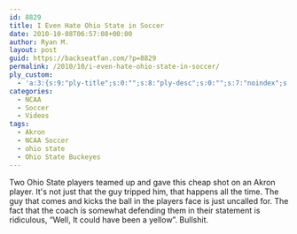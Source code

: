 ```yaml
---
id: 8829
title: I Even Hate Ohio State in Soccer
date: 2010-10-08T06:57:08+00:00
author: Ryan M.
layout: post
guid: https://backseatfan.com/?p=8829
permalink: /2010/10/i-even-hate-ohio-state-in-soccer/
ply_custom:
  - 'a:3:{s:9:"ply-title";s:0:"";s:8:"ply-desc";s:0:"";s:7:"noindex";s:0:"";}'
categories:
  - NCAA
  - Soccer
  - Videos
tags:
  - Akron
  - NCAA Soccer
  - ohio state
  - Ohio State Buckeyes
---
```


<div class="entry">
  <p>
  </p>

  <p>
    Two Ohio State players teamed up and gave this cheap shot on an Akron player. It's not just that the guy tripped him, that happens all the time. The guy that comes and kicks the ball in the players face is just uncalled for. The fact that the coach is somewhat defending them in their statement is ridiculous, &#8220;Well, It could have been a yellow&#8221;. Bullshit.
  </p>
</div>
